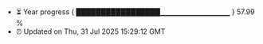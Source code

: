- ⏳ Year progress { █████████████████▁▁▁▁▁▁▁▁▁▁▁▁▁ } 57.99 %
- ⏰ Updated on Thu, 31 Jul 2025 15:29:12 GMT

